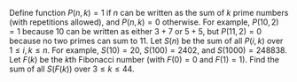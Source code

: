 Define function $P(n, k) = 1$ if $n$ can be written as the sum of $k$ prime numbers (with repetitions allowed), and $P(n, k) = 0$ otherwise.
For example, $P(10,2) = 1$ because $10$ can be written as either $3 + 7$ or $5 + 5$, but $P(11,2) = 0$ because no two primes can sum to $11$.
Let $S(n)$ be the sum of all $P(i,k)$ over $1 \le i,k \le n$.
For example, $S(10) = 20$, $S(100) = 2402$, and $S(1000) = 248838$.
Let $F(k)$ be the $k$th Fibonacci number (with $F(0) = 0$ and $F(1) = 1$).
Find the sum of all $S(F(k))$ over $3 \le k \le 44$.